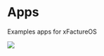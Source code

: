 # Apps
Examples apps for xFactureOS

![](https://sun9-26.userapi.com/c858020/v858020047/19b8be/psMLai6ppNg.jpg)
